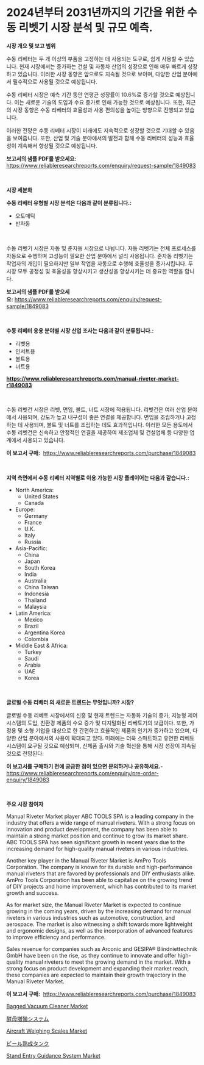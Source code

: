 <p><h1>2024년부터 2031년까지의 기간을 위한 수동 리벳기 시장 분석 및 규모 예측.</h1></p><p><strong>시장 개요 및 보고 범위</strong></p>
<p><p>수동 리베터는 두 개 이상의 부품을 고정하는 데 사용되는 도구로, 쉽게 사용할 수 있습니다. 현재 시장에서는 증가하는 건설 및 자동차 산업의 성장으로 인해 매우 빠르게 성장하고 있습니다. 이러한 시장 동향은 앞으로도 지속될 것으로 보이며, 다양한 산업 분야에서 필수적으로 사용될 것으로 예상됩니다.</p><p>수동 리베터 시장은 예측 기간 동안 연평균 성장률이 10.6%로 증가할 것으로 예상됩니다. 이는 새로운 기술의 도입과 수요 증가로 인해 가능한 것으로 예상됩니다. 또한, 최근의 시장 동향은 수동 리베터의 효율성과 사용 편의성을 높이는 방향으로 진행되고 있습니다.</p><p>이러한 전망은 수동 리베터 시장이 미래에도 지속적으로 성장할 것으로 기대할 수 있음을 보여줍니다. 또한, 산업 및 기술 분야에서의 발전과 함께 수동 리베터의 성능과 효율성이 계속해서 향상될 것으로 예상됩니다.</p></p>
<p><strong>보고서의 샘플 PDF를 받으세요:</strong> <a href="https://www.reliableresearchreports.com/enquiry/request-sample/1849083">https://www.reliableresearchreports.com/enquiry/request-sample/1849083</a></p>
<p>&nbsp;</p>
<p><strong>시장 세분화</strong></p>
<p><strong>수동 리베터 유형별 시장 분석은 다음과 같이 분류됩니다.:</strong></p>
<p><ul><li>오토매틱</li><li>반자동</li></ul></p>
<p>&nbsp;</p>
<p><p>수동 리벳기 시장은 자동 및 준자동 시장으로 나뉩니다. 자동 리벳기는 전체 프로세스를 자동으로 수행하며 고성능이 필요한 산업 분야에서 널리 사용됩니다. 준자동 리벳기는 작업자의 개입이 필요하지만 일부 작업을 자동으로 수행해 효율성을 증가시킵니다. 두 시장 모두 공정성 및 효율성을 향상시키고 생산성을 향상시키는 데 중요한 역할을 합니다.</p></p>
<p><strong>보고서의 샘플 PDF를 받으세요:</strong>&nbsp;<a href="https://www.reliableresearchreports.com/enquiry/request-sample/1849083">https://www.reliableresearchreports.com/enquiry/request-sample/1849083</a></p>
<p>&nbsp;</p>
<p><strong> 수동 리베터 응용 분야별 시장 산업 조사는 다음과 같이 분류됩니다.:</strong></p>
<p><ul><li>리벳용</li><li>인서트용</li><li>볼트용</li><li>너트용</li></ul></p>
<p><strong><a href="https://www.reliableresearchreports.com/manual-riveter-market-r1849083">https://www.reliableresearchreports.com/manual-riveter-market-r1849083</a></strong></p>
<p>&nbsp;</p>
<p><p>수동 리벳건 시장은 리벳, 면입, 볼트, 너트 시장에 적용됩니다. 리벳건은 여러 산업 분야에서 사용되며, 강도가 높고 내구성이 좋은 연결을 제공합니다. 면입을 조립하거나 고정하는 데 사용되며, 볼트 및 너트를 조립하는 데도 효과적입니다. 이러한 모든 용도에서 수동 리벳건은 신속하고 안정적인 연결을 제공하여 제조업체 및 건설업체 등 다양한 업계에서 사용되고 있습니다.</p></p>
<p><strong>이 보고서 구매:</strong>&nbsp; <a href="https://www.reliableresearchreports.com/purchase/1849083">https://www.reliableresearchreports.com/purchase/1849083</a></p>
<p>&nbsp;</p>
<p><strong>지역 측면에서 수동 리베터 지역별로 이용 가능한 시장 플레이어는 다음과 같습니다.:</strong></p>
<p><ul>
    <li>
        North America:
        <ul>
            <li>United States</li>
            <li>Canada</li>
        </ul>
    </li>
    <li>
        Europe:
        <ul>
            <li>Germany</li>
            <li>France</li>
            <li>U.K.</li>
            <li>Italy</li>
            <li>Russia</li>
        </ul>
    </li>
    <li>
        Asia-Pacific:
        <ul>
            <li>China</li>
            <li>Japan</li>
            <li>South Korea</li>
            <li>India</li>
            <li>Australia</li>
            <li>China Taiwan</li>
            <li>Indonesia</li>
            <li>Thailand</li>
            <li>Malaysia</li>
        </ul>
    </li>
    <li>
        Latin America:
        <ul>
            <li>Mexico</li>
            <li>Brazil</li>
            <li>Argentina Korea</li>
            <li>Colombia</li>
        </ul>
    </li>
    <li>
        Middle East & Africa:
        <ul>
            <li>Turkey</li>
            <li>Saudi</li>
            <li>Arabia</li>
            <li>UAE</li>
            <li>Korea</li>
        </ul>
    </li>
    </ul></p>
<p>&nbsp;</p>
<p><strong>글로벌 수동 리베터 의 새로운 트렌드는 무엇입니까? 시장?</strong></p>
<p><p>글로벌 수동 리베토 시장에서의 신흥 및 현재 트렌드는 자동화 기술의 증가, 지능형 제어 시스템의 도입, 친환경 제품의 수요 증가 및 디지털화된 리베토기의 보급이다. 또한, 가정용 및 소형 기업을 대상으로 한 간편하고 효율적인 제품의 인기가 증가하고 있으며, 다양한 산업 분야에서의 사용이 확대되고 있다. 미래에는 더욱 스마트하고 유연한 리베토 시스템이 요구될 것으로 예상되며, 신제품 출시와 기술 혁신을 통해 시장 성장이 지속될 것으로 전망된다.</p></p>
<p><strong>이 보고서를 구매하기 전에 궁금한 점이 있으면 문의하거나 공유하세요.</strong>- <a href="https://www.reliableresearchreports.com/enquiry/pre-order-enquiry/1849083">https://www.reliableresearchreports.com/enquiry/pre-order-enquiry/1849083</a></p>
<p>&nbsp;</p>
<p><strong>주요 시장 참여자</strong></p>
<p><p>Manual Riveter Market player ABC TOOLS SPA is a leading company in the industry that offers a wide range of manual riveters. With a strong focus on innovation and product development, the company has been able to maintain a strong market position and continue to grow its market share. ABC TOOLS SPA has seen significant growth in recent years due to the increasing demand for high-quality manual riveters in various industries.</p><p>Another key player in the Manual Riveter Market is AmPro Tools Corporation. The company is known for its durable and high-performance manual riveters that are favored by professionals and DIY enthusiasts alike. AmPro Tools Corporation has been able to capitalize on the growing trend of DIY projects and home improvement, which has contributed to its market growth and success.</p><p>As for market size, the Manual Riveter Market is expected to continue growing in the coming years, driven by the increasing demand for manual riveters in various industries such as automotive, construction, and aerospace. The market is also witnessing a shift towards more lightweight and ergonomic designs, as well as the incorporation of advanced features to improve efficiency and performance.</p><p>Sales revenue for companies such as Arconic and GESIPA® Blindniettechnik GmbH have been on the rise, as they continue to innovate and offer high-quality manual riveters to meet the growing demand in the market. With a strong focus on product development and expanding their market reach, these companies are expected to maintain their growth trajectory in the Manual Riveter Market.</p></p>
<p><strong>이 보고서 구매:</strong>&nbsp;&nbsp;<a href="https://www.reliableresearchreports.com/purchase/1849083">https://www.reliableresearchreports.com/purchase/1849083</a></p>
<p><p><a href="https://issuu.com/reportprime-2/docs/bagged-vacuum-cleaner-market-size-2030.pptx">Bagged Vacuum Cleaner Market</a></p><p><a href="https://github.com/CloydAbbott2023/Market-Research-Report-List-1/blob/main/491579469432.md">酵母増殖システム</a></p><p><a href="https://github.com/kosella/Market-Research-Report-List-3/blob/main/aircraft-weighing-scales-market.md">Aircraft Weighing Scales Market</a></p><p><a href="https://github.com/Fatimaklein1/Market-Research-Report-List-1/blob/main/824219969433.md">ビール熟成タンク</a></p><p><a href="https://github.com/nathandecarvalho/Market-Research-Report-List-3/blob/main/stand-entry-guidance-system-market.md">Stand Entry Guidance System Market</a></p></p>